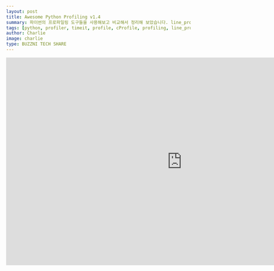 ```yaml
---
layout: post
title: Awesome Python Profiling v1.4
summary: 파이썬의 프로파일링 도구들을 사용해보고 비교해서 정리해 보았습니다. line_profiler의 내부 핵심 로직을 살펴보고, 성능의 원인을 비교 분석하였습니다.
tags: [python, profiler, timeit, profile, cProfile, profiling, line_profiler, py-spy, pyflame]
author: Charlie
image: charlie
type: BUZZNI TECH SHARE
---
```



<iframe src="https://drive.google.com/file/d/1AJDja8AuKekIMld7y4E_Qr5hy4REgSvc/preview" frameborder="0" width="960" height="569" allowfullscreen="true" mozallowfullscreen="true" webkitallowfullscreen="true"></iframe>